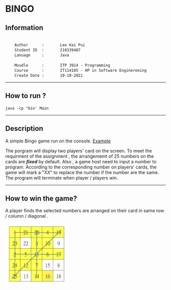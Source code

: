# BINGO

## Information
``` 

    Author      :       Lee Kai Pui
    Student ID  :       210339487
    Lanuage     :       Java

    Moudle      :       ITP 3914 - Programming
    Course      :       IT114105 - HP in Software Enginereeing
    Create Date :       19-10-2021

```

***
## How to run ?

``` 
java -cp "bin' Main
```
***


## Description 
A simple Bingo game run on the console. [Example](https://youtu.be/ANwucID0vAo)


The porgram will display two players' card on the screen. To meet the requirment of the assignment , the arrangememt of 25 numbers on the cards are ***fixed*** by default. Also , a game host need to input a number to program. According to the corresponding number on players' cards, the game will mark a "XX" to replace the number if the number are the same. The program will terminate when player / players win. 

***
## How to win the game?

A player finds the selected numbers are arranged on their card in same row / column / diagonal . 

<img src="win_example.png" style="width:200px;"/>

